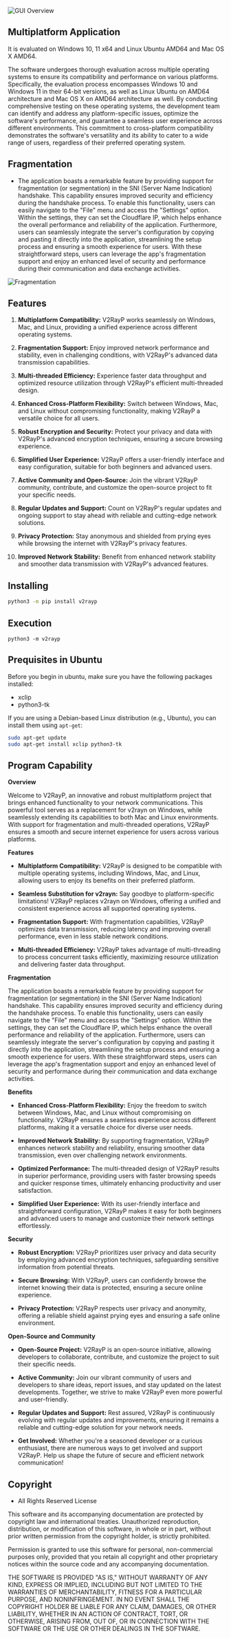 ![GUI Overview](https://github.com/iblockchaincyberchain/V2rayP/blob/main/readme_pics/gui.jpg)

## Multiplatform Application

It is evaluated on Windows 10, 11 x64 and Linux Ubuntu AMD64 and Mac OS X AMD64.

The software undergoes thorough evaluation across multiple operating systems to ensure its compatibility and performance on various platforms. Specifically, the evaluation process encompasses Windows 10 and Windows 11 in their 64-bit versions, as well as Linux Ubuntu on AMD64 architecture and Mac OS X on AMD64 architecture as well. By conducting comprehensive testing on these operating systems, the development team can identify and address any platform-specific issues, optimize the software's performance, and guarantee a seamless user experience across different environments. This commitment to cross-platform compatibility demonstrates the software's versatility and its ability to cater to a wide range of users, regardless of their preferred operating system.

## Fragmentation

- The application boasts a remarkable feature by providing support for fragmentation (or segmentation) in the SNI (Server Name Indication) handshake. This capability ensures improved security and efficiency during the handshake process. To enable this functionality, users can easily navigate to the "File" menu and access the "Settings" option. Within the settings, they can set the Cloudflare IP, which helps enhance the overall performance and reliability of the application. Furthermore, users can seamlessly integrate the server's configuration by copying and pasting it directly into the application, streamlining the setup process and ensuring a smooth experience for users. With these straightforward steps, users can leverage the app's fragmentation support and enjoy an enhanced level of security and performance during their communication and data exchange activities.

![Fragmentation](https://github.com/iblockchaincyberchain/V2rayP/blob/main/readme_pics/fragmentation.jpg)

## Features

1. **Multiplatform Compatibility:** V2RayP works seamlessly on Windows, Mac, and Linux, providing a unified experience across different operating systems.

2. **Fragmentation Support:** Enjoy improved network performance and stability, even in challenging conditions, with V2RayP's advanced data transmission capabilities.

3. **Multi-threaded Efficiency:** Experience faster data throughput and optimized resource utilization through V2RayP's efficient multi-threaded design.

4. **Enhanced Cross-Platform Flexibility:** Switch between Windows, Mac, and Linux without compromising functionality, making V2RayP a versatile choice for all users.

5. **Robust Encryption and Security:** Protect your privacy and data with V2RayP's advanced encryption techniques, ensuring a secure browsing experience.

6. **Simplified User Experience:** V2RayP offers a user-friendly interface and easy configuration, suitable for both beginners and advanced users.

7. **Active Community and Open-Source:** Join the vibrant V2RayP community, contribute, and customize the open-source project to fit your specific needs.

8. **Regular Updates and Support:** Count on V2RayP's regular updates and ongoing support to stay ahead with reliable and cutting-edge network solutions.

9. **Privacy Protection:** Stay anonymous and shielded from prying eyes while browsing the internet with V2RayP's privacy features.

10. **Improved Network Stability:** Benefit from enhanced network stability and smoother data transmission with V2RayP's advanced features.

## Installing

```bash
python3 -m pip install v2rayp
```

## Execution

```
python3 -m v2rayp
```
## Prequisites in Ubuntu

Before you begin in ubuntu, make sure you have the following packages installed:

- xclip
- python3-tk

If you are using a Debian-based Linux distribution (e.g., Ubuntu), you can install them using `apt-get`:

```bash
sudo apt-get update
sudo apt-get install xclip python3-tk
```
## Program Capability
**Overview**

Welcome to V2RayP, an innovative and robust multiplatform project that brings enhanced functionality to your network communications. This powerful tool serves as a replacement for v2rayn on Windows, while seamlessly extending its capabilities to both Mac and Linux environments. With support for fragmentation and multi-threaded operations, V2RayP ensures a smooth and secure internet experience for users across various platforms.

**Features**

- **Multiplatform Compatibility:** V2RayP is designed to be compatible with multiple operating systems, including Windows, Mac, and Linux, allowing users to enjoy its benefits on their preferred platform.

- **Seamless Substitution for v2rayn:** Say goodbye to platform-specific limitations! V2RayP replaces v2rayn on Windows, offering a unified and consistent experience across all supported operating systems.

- **Fragmentation Support:** With fragmentation capabilities, V2RayP optimizes data transmission, reducing latency and improving overall performance, even in less stable network conditions.

- **Multi-threaded Efficiency:** V2RayP takes advantage of multi-threading to process concurrent tasks efficiently, maximizing resource utilization and delivering faster data throughput.


**Fragmentation**

The application boasts a remarkable feature by providing support for fragmentation (or segmentation) in the SNI (Server Name Indication) handshake. This capability ensures improved security and efficiency during the handshake process. To enable this functionality, users can easily navigate to the "File" menu and access the "Settings" option. Within the settings, they can set the Cloudflare IP, which helps enhance the overall performance and reliability of the application. Furthermore, users can seamlessly integrate the server's configuration by copying and pasting it directly into the application, streamlining the setup process and ensuring a smooth experience for users. With these straightforward steps, users can leverage the app's fragmentation support and enjoy an enhanced level of security and performance during their communication and data exchange activities.



**Benefits**

- **Enhanced Cross-Platform Flexibility:** Enjoy the freedom to switch between Windows, Mac, and Linux without compromising on functionality. V2RayP ensures a seamless experience across different platforms, making it a versatile choice for diverse user needs.

- **Improved Network Stability:** By supporting fragmentation, V2RayP enhances network stability and reliability, ensuring smoother data transmission, even over challenging network environments.

- **Optimized Performance:** The multi-threaded design of V2RayP results in superior performance, providing users with faster browsing speeds and quicker response times, ultimately enhancing productivity and user satisfaction.

- **Simplified User Experience:** With its user-friendly interface and straightforward configuration, V2RayP makes it easy for both beginners and advanced users to manage and customize their network settings effortlessly.

**Security**

- **Robust Encryption:** V2RayP prioritizes user privacy and data security by employing advanced encryption techniques, safeguarding sensitive information from potential threats.

- **Secure Browsing:** With V2RayP, users can confidently browse the internet knowing their data is protected, ensuring a secure online experience.

- **Privacy Protection:** V2RayP respects user privacy and anonymity, offering a reliable shield against prying eyes and ensuring a safe online environment.

**Open-Source and Community**

- **Open-Source Project:** V2RayP is an open-source initiative, allowing developers to collaborate, contribute, and customize the project to suit their specific needs.

- **Active Community:** Join our vibrant community of users and developers to share ideas, report issues, and stay updated on the latest developments. Together, we strive to make V2RayP even more powerful and user-friendly.

- **Regular Updates and Support:** Rest assured, V2RayP is continuously evolving with regular updates and improvements, ensuring it remains a reliable and cutting-edge solution for your network needs.

- **Get Involved:** Whether you're a seasoned developer or a curious enthusiast, there are numerous ways to get involved and support V2RayP. Help us shape the future of secure and efficient network communication!

## Copyright
- All Rights Reserved License

This software and its accompanying documentation are protected by copyright law and international treaties. Unauthorized reproduction, distribution, or modification of this software, in whole or in part, without prior written permission from the copyright holder, is strictly prohibited.

Permission is granted to use this software for personal, non-commercial purposes only, provided that you retain all copyright and other proprietary notices within the source code and any accompanying documentation.

THE SOFTWARE IS PROVIDED "AS IS," WITHOUT WARRANTY OF ANY KIND, EXPRESS OR IMPLIED, INCLUDING BUT NOT LIMITED TO THE WARRANTIES OF MERCHANTABILITY, FITNESS FOR A PARTICULAR PURPOSE, AND NONINFRINGEMENT. IN NO EVENT SHALL THE COPYRIGHT HOLDER BE LIABLE FOR ANY CLAIM, DAMAGES, OR OTHER LIABILITY, WHETHER IN AN ACTION OF CONTRACT, TORT, OR OTHERWISE, ARISING FROM, OUT OF, OR IN CONNECTION WITH THE SOFTWARE OR THE USE OR OTHER DEALINGS IN THE SOFTWARE.


